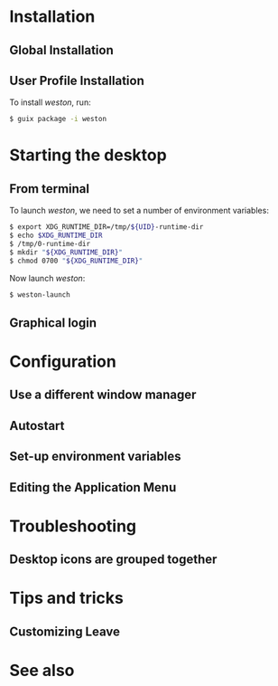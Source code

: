 # Installation

## Global Installation

## User Profile Installation

To install _weston_, run:

```bash
$ guix package -i weston
```

# Starting the desktop

## From terminal

To launch _weston_, we need to set a number of environment variables:

```bash
$ export XDG_RUNTIME_DIR=/tmp/${UID}-runtime-dir
$ echo $XDG_RUNTIME_DIR
$ /tmp/0-runtime-dir
$ mkdir "${XDG_RUNTIME_DIR}"
$ chmod 0700 "${XDG_RUNTIME_DIR}"
```

Now launch _weston_:

```bash
$ weston-launch
```

## Graphical login

# Configuration

## Use a different window manager

## Autostart

## Set-up environment variables

## Editing the Application Menu

# Troubleshooting

## Desktop icons are grouped together

# Tips and tricks

## Customizing Leave

# See also
